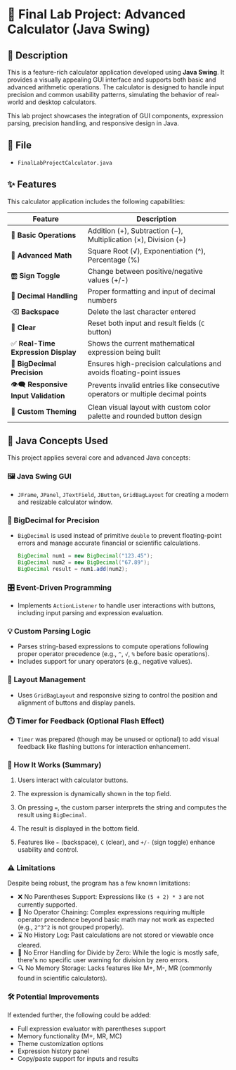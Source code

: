 # 🧮 Final Lab Project: Advanced Calculator (Java Swing)

## 📌 Description

This is a feature-rich calculator application developed using **Java Swing**. It provides a visually appealing GUI interface and supports both basic and advanced arithmetic operations. The calculator is designed to handle input precision and common usability patterns, simulating the behavior of real-world and desktop calculators.

This lab project showcases the integration of GUI components, expression parsing, precision handling, and responsive design in Java.

## 📂 File
- `FinalLabProjectCalculator.java`

## ✨ Features

This calculator application includes the following capabilities:

| Feature | Description |
|--------|-------------|
| 🧮 **Basic Operations** | Addition (+), Subtraction (−), Multiplication (×), Division (÷) |
| 📐 **Advanced Math** | Square Root (√), Exponentiation (^), Percentage (%) |
| 🆎 **Sign Toggle** | Change between positive/negative values (+/-) |
| 💠 **Decimal Handling** | Proper formatting and input of decimal numbers |
| ⌫ **Backspace** | Delete the last character entered |
| 🧹 **Clear** | Reset both input and result fields (`C` button) |
| ✅ **Real-Time Expression Display** | Shows the current mathematical expression being built |
| 🧠 **BigDecimal Precision** | Ensures high-precision calculations and avoids floating-point issues |
| 👁️‍🗨️ **Responsive Input Validation** | Prevents invalid entries like consecutive operators or multiple decimal points |
| 🎨 **Custom Theming** | Clean visual layout with custom color palette and rounded button design |

## 🧠 Java Concepts Used

This project applies several core and advanced Java concepts:

### 🖼️ Java Swing GUI
- `JFrame`, `JPanel`, `JTextField`, `JButton`, `GridBagLayout` for creating a modern and resizable calculator window.

### 🧮 BigDecimal for Precision
- `BigDecimal` is used instead of primitive `double` to prevent floating-point errors and manage accurate financial or scientific calculations.

  ```java
  BigDecimal num1 = new BigDecimal("123.45");
  BigDecimal num2 = new BigDecimal("67.89");
  BigDecimal result = num1.add(num2);

### 🎛️ Event-Driven Programming
- Implements `ActionListener` to handle user interactions with buttons, including input parsing and expression evaluation.

### 💡 Custom Parsing Logic
- Parses string-based expressions to compute operations following proper operator precedence (e.g., `^`, `√`, `%` before basic operations).
- Includes support for unary operators (e.g., negative values).

### 🧩 Layout Management
- Uses `GridBagLayout` and responsive sizing to control the position and alignment of buttons and display panels.

### ⏱️ Timer for Feedback (Optional Flash Effect)
- `Timer` was prepared (though may be unused or optional) to add visual feedback like flashing buttons for interaction enhancement.

### 🧪 How It Works (Summary)

1. Users interact with calculator buttons.

2. The expression is dynamically shown in the top field.

3. On pressing `=`, the custom parser interprets the string and computes the result using `BigDecimal`.

4. The result is displayed in the bottom field.

5. Features like `←` (backspace), `C` (clear), and `+/-` (sign toggle) enhance usability and control.

### ⚠️ Limitations
Despite being robust, the program has a few known limitations:
- ❌ No Parentheses Support: Expressions like `(5 + 2) * 3` are not currently supported.
- 🔣 No Operator Chaining: Complex expressions requiring multiple operator precedence beyond basic math may not work as expected (e.g., `2^3^2` is not grouped properly).
- ⌛ No History Log: Past calculations are not stored or viewable once cleared.
- 🧪 No Error Handling for Divide by Zero: While the logic is mostly safe, there's no specific user warning for division by zero errors.
- 🔍 No Memory Storage: Lacks features like M+, M-, MR (commonly found in scientific calculators).

### 🛠️ Potential Improvements
If extended further, the following could be added:
- Full expression evaluator with parentheses support
- Memory functionality (M+, MR, MC)
- Theme customization options
- Expression history panel
- Copy/paste support for inputs and results

